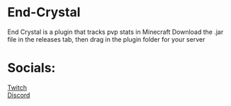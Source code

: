 # End-Crystal
End Crystal is a plugin that tracks pvp stats in Minecraft
Download the .jar file in the releases tab, then drag in the plugin folder for your server

  
# Socials:
  [Twitch][twitch]\
  [Discord][discord]

[discord]: https://discord.gg/24CDPUFgSE
[twitch]: https://www.twitch.tv/javiers_code
